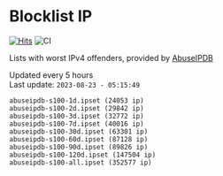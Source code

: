 # Blocklist IP

[![Hits](https://hits.seeyoufarm.com/api/count/incr/badge.svg?url=https%3A%2F%2Fgithub.com%2Fborestad%2Fblocklist-ip%2F&count_bg=%2379C83D&title_bg=%23555555&icon=&icon_color=%23E7E7E7&title=hits&edge_flat=false)](https://hits.seeyoufarm.com)  ![CI](https://img.shields.io/github/workflow/status/borestad/blocklist-ip/CI?style=flat-square)

Lists with worst IPv4 offenders, provided by [AbuseIPDB](https://www.abuseipdb.com/)

<!-- FOOTER-PLACEHOLDER -->
Updated every 5 hours<br>
Last update: `2023-08-23 - 05:15:49`
```
abuseipdb-s100-1d.ipset (24053 ip)
abuseipdb-s100-2d.ipset (29842 ip)
abuseipdb-s100-3d.ipset (32772 ip)
abuseipdb-s100-7d.ipset (40016 ip)
abuseipdb-s100-30d.ipset (63301 ip)
abuseipdb-s100-60d.ipset (87128 ip)
abuseipdb-s100-90d.ipset (89826 ip)
abuseipdb-s100-120d.ipset (147504 ip)
abuseipdb-s100-all.ipset (352577 ip)
```
